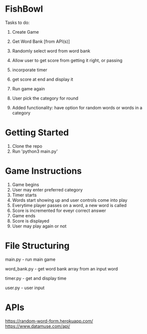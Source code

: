 # FishBowl

Tasks to do:

1. Create Game

2. Get Word Bank [from API(s)]

3. Randomly select word from word bank

4. Allow user to get score from getting it right, or passing

5. incorporate timer

6. get score at end and display it

7. Run game again

8. User pick the category for round

9. Added functionality: have option for random words or words in a category

# Getting Started
1. Clone the repo
2. Run 'python3 main.py'

# Game Instructions

1. Game begins
2. User may enter preferred category
3. Timer starts 
4. Words start showing up and user controls come into play 
5. Everytime player passes on a word, a new word is called 
6. Score is incremented for eveyr correct answer 
7. Game ends 
8. Score is displayed
9. User may play again or not



# File Structuring

main.py - run main game

word_bank.py - get word bank array from an input word

timer.py - get and display time

user.py - user input

# APIs
https://random-word-form.herokuapp.com/
https://www.datamuse.com/api/
